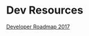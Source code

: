 # Dev Resources
<a href="https://github.com/kamranahmedse/developer-roadmap">Developer Roadmap 2017</a>
